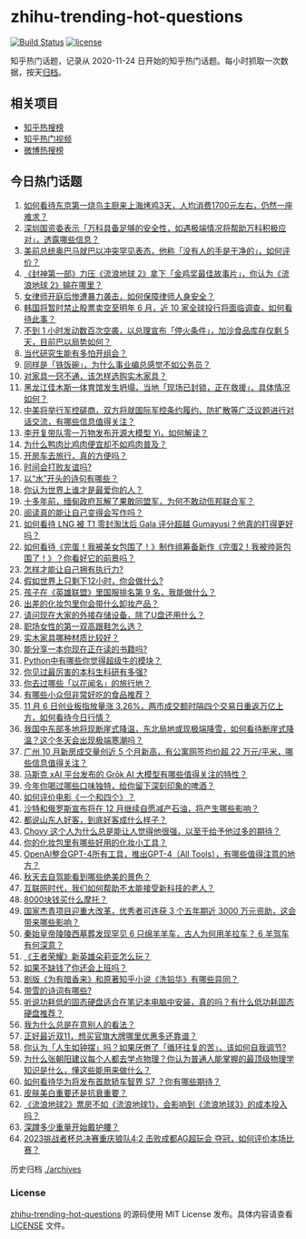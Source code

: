 # zhihu-trending-hot-questions

[![Build Status](https://github.com/justjavac/zhihu-trending-hot-questions/workflows/ci/badge.svg?branch=master)](https://github.com/justjavac/zhihu-trending-hot-questions/actions)
[![license](https://img.shields.io/github/license/justjavac/zhihu-trending-hot-questions)](https://github.com/justjavac/zhihu-trending-hot-questions/blob/master/LICENSE)

知乎热门话题，记录从 2020-11-24
日开始的知乎热门话题。每小时抓取一次数据，按天[归档](./archives)。

## 相关项目

- [知乎热搜榜](https://github.com/justjavac/zhihu-trending-top-search)
- [知乎热门视频](https://github.com/justjavac/zhihu-trending-hot-video)
- [微博热搜榜](https://github.com/justjavac/weibo-trending-hot-search)

## 今日热门话题

<!-- BEGIN -->
<!-- 最后更新时间 Tue Nov 07 2023 04:03:15 GMT+0800 (China Standard Time) -->

1. [如何看待东京第一烧鸟主厨来上海烤鸡3天，人均消费1700元左右，仍然一座难求？](https://www.zhihu.com/question/629191550)
1. [深圳国资委表示「万科具备足够的安全性，如遇极端情况将帮助万科积极应对」，透露哪些信息？](https://www.zhihu.com/question/629253167)
1. [美前总统奥巴马就巴以冲突罕见表态，他称「没有人的手是干净的」，如何评价？](https://www.zhihu.com/question/629242099)
1. [《封神第一部》力压《流浪地球 2》拿下「金鸡奖最佳故事片」，你认为《流浪地球 2》输在哪里？](https://www.zhihu.com/question/629097020)
1. [女律师开庭后惨遭暴力袭击，如何保障律师人身安全？](https://www.zhihu.com/question/628953841)
1. [韩国将暂时禁止股票卖空至明年 6 月，近 10 家全球投行将面临调查，如何看待此事？](https://www.zhihu.com/question/629225855)
1. [不到 1 小时发动数百次空袭，以总理宣布「停火条件」，加沙食品库存仅剩 5 天，目前巴以局势如何？](https://www.zhihu.com/question/629225881)
1. [当代研究生能有多怕开组会？](https://www.zhihu.com/question/462787789)
1. [同样是「铁饭碗」，为什么事业编总感觉不如公务员？](https://www.zhihu.com/question/624743800)
1. [对家具一窍不通，该怎样选购实木家具？](https://www.zhihu.com/question/620914698)
1. [黑龙江佳木斯一体育馆发生坍塌，当地「现场已封锁，正在救援」，具体情况如何？](https://www.zhihu.com/question/629275371)
1. [中美将举行军控磋商，双方将就国际军控条约履约、防扩散等广泛议题进行对话交流，有哪些信息值得关注？](https://www.zhihu.com/question/629247216)
1. [李开复带队零一万物发布开源大模型 Yi，如何解读？](https://www.zhihu.com/question/629230332)
1. [为什么鸭肉比鸡肉便宜却不如鸡肉普及？](https://www.zhihu.com/question/624892882)
1. [开房车去旅行，真的方便吗？](https://www.zhihu.com/question/628784807)
1. [时间会打败友谊吗?](https://www.zhihu.com/question/622654585)
1. [以“水”开头的诗句有哪些？](https://www.zhihu.com/question/629261797)
1. [你认为世界上谁才是最爱你的人？](https://www.zhihu.com/question/627624512)
1. [十多年前，缅甸政府瓦解了果敢同盟军，为何不敢动佤邦联合军？](https://www.zhihu.com/question/629160751)
1. [阅读真的能让自己变得会写作吗？](https://www.zhihu.com/question/629186327)
1. [如何看待 LNG 被 T1 零封淘汰后 Gala 评分超越 Gumayusi？他真的打得更好吗？](https://www.zhihu.com/question/629225497)
1. [如何看待《完蛋！我被美女包围了！》制作组筹备新作《完蛋2！我被帅哥包围了！》？你看好它的前景吗？](https://www.zhihu.com/question/629230231)
1. [怎样才能让自己拥有执行力?](https://www.zhihu.com/question/628601377)
1. [假如世界上只剩下12小时，你会做什么?](https://www.zhihu.com/question/623946907)
1. [孩子在《英雄联盟》里国服排名第 9 名，我能做什么？](https://www.zhihu.com/question/624801875)
1. [出差的化妆包里你会带什么卸妆产品？](https://www.zhihu.com/question/623908431)
1. [请问现在大家的外接存储设备，除了U盘还用什么？](https://www.zhihu.com/question/628295059)
1. [职场女性的第一双高跟鞋怎么选？](https://www.zhihu.com/question/622957386)
1. [实木家具哪种材质比较好？](https://www.zhihu.com/question/268685412)
1. [能分享一本你现在正在读的书籍吗?](https://www.zhihu.com/question/614758258)
1. [Python中有哪些你觉得超级牛的模块？](https://www.zhihu.com/question/477742455)
1. [你见过最厉害的本科生科研有多强?](https://www.zhihu.com/question/628747426)
1. [你去过哪些「以花闻名」的旅行地？](https://www.zhihu.com/question/626994072)
1. [有哪些小众但非常好吃的食品推荐？](https://www.zhihu.com/question/623279553)
1. [11 月 6 日创业板指放量涨 3.26%，两市成交额时隔四个交易日重返万亿上方，如何看待今日行情？](https://www.zhihu.com/question/629219808)
1. [我国中东部多地将现断崖式降温，东北局地或现极端降雪，如何看待断崖式降温？这个冬天会出现极端寒潮吗？](https://www.zhihu.com/question/629212594)
1. [广州 10 月新房成交量创近 5 个月新高，有公寓网签均价超 22 万元/平米，哪些信息值得关注？](https://www.zhihu.com/question/629225896)
1. [马斯克 xAI 平台发布的 Grōk AI 大模型有哪些值得关注的特性？](https://www.zhihu.com/question/629138534)
1. [今年你喝过哪些口味独特，给你留下深刻印象的啤酒？](https://www.zhihu.com/question/614547025)
1. [如何评价电影《一个和四个》？](https://www.zhihu.com/question/496513634)
1. [沙特和俄罗斯宣布将在 12 月继续自愿减产石油，将产生哪些影响？](https://www.zhihu.com/question/629181996)
1. [都说山东人好客，到底好客成什么样子？](https://www.zhihu.com/question/629047910)
1. [Chovy 这个人为什么总是能让人觉得他很强，以至于给予他过多的期待？](https://www.zhihu.com/question/601996107)
1. [你的化妆包里有哪些好用的化妆小工具？](https://www.zhihu.com/question/628052654)
1. [OpenAI整合GPT-4所有工具，推出GPT-4（All Tools），有哪些值得注意的地方？](https://www.zhihu.com/question/628281698)
1. [秋天去自驾能看到哪些绝美的景色？](https://www.zhihu.com/question/626334169)
1. [互联网时代，我们如何帮助不太能接受新科技的老人？](https://www.zhihu.com/question/629238945)
1. [8000块钱买什么摩托？](https://www.zhihu.com/question/627282935)
1. [国家杰青项目迎重大改革，优秀者可连获 3 个五年期近 3000 万元资助，这会带来哪些影响？](https://www.zhihu.com/question/629236908)
1. [秦始皇帝陵陵西墓葬发现罕见 6 只绵羊羊车，古人为何用羊拉车？ 6 羊驾车有何深意？](https://www.zhihu.com/question/627815875)
1. [《王者荣耀》新英雄朵莉亚怎么玩？](https://www.zhihu.com/question/628939597)
1. [如果不缺钱了你还会上班吗？](https://www.zhihu.com/question/623833141)
1. [剧版《为有暗香来》和原著知乎小说《洗铅华》有哪些异同？](https://www.zhihu.com/question/629141745)
1. [带雪的诗词有哪些?](https://www.zhihu.com/question/629088206)
1. [听说功耗低的固态硬盘适合在笔记本电脑中安装，真的吗？有什么低功耗固态硬盘推荐？](https://www.zhihu.com/question/628093523)
1. [我为什么总是在意别人的看法？](https://www.zhihu.com/question/629134803)
1. [正好最近双11，想买官旗大牌哪里优惠多还靠谱？](https://www.zhihu.com/question/629173656)
1. [你认为「人生如钟摆」吗？如果厌倦了「循环往复的苦」，该如何自我调节?](https://www.zhihu.com/question/628378468)
1. [为什么张朝阳建议每个人都去学点物理？你认为普通人能掌握的最顶级物理学知识是什么，懂这些能用来做什么？](https://www.zhihu.com/question/629182320)
1. [如何看待华为将发布首款轿车智界 S7 ？你有哪些期待？](https://www.zhihu.com/question/629218715)
1. [皮肤美白重要还是抗衰重要？](https://www.zhihu.com/question/617195854)
1. [《流浪地球2》票房不如《流浪地球1》，会影响到《流浪地球3》的成本投入吗？](https://www.zhihu.com/question/628956829)
1. [深蹲多少重量开始戴护腰？](https://www.zhihu.com/question/628813001)
1. [2023挑战者杯总决赛重庆狼队4:2 击败成都AG超玩会 夺冠，如何评价本场比赛？](https://www.zhihu.com/question/629181627)

<!-- END -->

历史归档 [./archives](./archives)

### License

[zhihu-trending-hot-questions](https://github.com/justjavac/zhihu-trending-hot-questions)
的源码使用 MIT License 发布。具体内容请查看 [LICENSE](./LICENSE) 文件。
